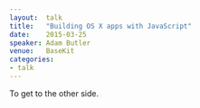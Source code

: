 ```yaml
---
layout:  talk
title:   "Building OS X apps with JavaScript"
date:    2015-03-25
speaker: Adam Butler
venue:   BaseKit
categories:
- talk
---
```

To get to the other side.
